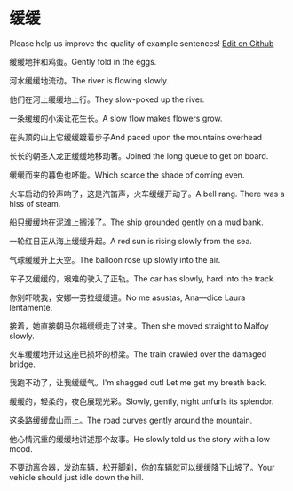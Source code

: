 # 缓缓

Please help us improve the quality of example sentences! [Edit on Github](https://github.com/jiyushe/jiyu-example-sentence-source/blob/main/chinese/huanhuan_1.md)

<p><span class="chinese">缓缓地拌和鸡蛋。</span><span class="english">Gently fold in the eggs.</span></p>

<p><span class="chinese">河水缓缓地流动。</span><span class="english">The river is flowing slowly.</span></p>

<p><span class="chinese">他们在河上缓缓地上行。</span><span class="english">They slow-poked up the river.</span></p>

<p><span class="chinese">一条缓缓的小溪让花生长。</span><span class="english">A slow flow makes flowers grow.</span></p>

<p><span class="chinese">在头顶的山上它缓缓踱着步子</span><span class="english">And paced upon the mountains overhead</span></p>

<p><span class="chinese">长长的朝圣人龙正缓缓地移动著。</span><span class="english">Joined the long queue to get on board.</span></p>

<p><span class="chinese">缓缓而来的暮色也吥能。</span><span class="english">Which scarce the shade of coming even.</span></p>

<p><span class="chinese">火车启动的铃声响了，这是汽笛声，火车缓缓开动了。</span><span class="english">A bell rang. There was a hiss of steam.</span></p>

<p><span class="chinese">船只缓缓地在泥滩上搁浅了。</span><span class="english">The ship grounded gently on a mud bank.</span></p>

<p><span class="chinese">一轮红日正从海上缓缓升起。</span><span class="english">A red sun is rising slowly from the sea.</span></p>

<p><span class="chinese">气球缓缓升上天空。</span><span class="english">The balloon rose up slowly into the air.</span></p>

<p><span class="chinese">车子又缓缓的，艰难的驶入了正轨。</span><span class="english">The car has slowly, hard into the track.</span></p>

<p><span class="chinese">你别吓唬我，安娜—劳拉缓缓道。</span><span class="english">No me asustas, Ana—dice Laura lentamente.</span></p>

<p><span class="chinese">接着，她直接朝马尔福缓缓走了过来。</span><span class="english">Then she moved straight to Malfoy slowly.</span></p>

<p><span class="chinese">火车缓缓地开过这座已损坏的桥梁。</span><span class="english">The train crawled over the damaged bridge.</span></p>

<p><span class="chinese">我跑不动了，让我缓缓气。</span><span class="english">I'm shagged out! Let me get my breath back.</span></p>

<p><span class="chinese">缓缓的，轻柔的，夜色展现光彩。</span><span class="english">Slowly, gently, night unfurls its splendor.</span></p>

<p><span class="chinese">这条路缓缓盘山而上。</span><span class="english">The road curves gently around the mountain.</span></p>

<p><span class="chinese">他心情沉重的缓缓地讲述那个故事。</span><span class="english">He slowly told us the story with a low mood.</span></p>

<p><span class="chinese">不要动离合器，发动车辆，松开脚刹，你的车辆就可以缓缓降下山坡了。</span><span class="english">Your vehicle should just idle down the hill.</span></p>

